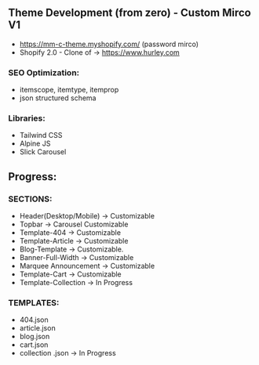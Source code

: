 ## Theme Development (from zero) - Custom Mirco V1 
- https://mm-c-theme.myshopify.com/ (password mirco) 
- Shopify 2.0 - Clone of -> https://www.hurley.com

### SEO Optimization:
- itemscope, itemtype, itemprop
- json structured schema

### Libraries:
- Tailwind CSS 
- Alpine JS
- Slick Carousel

## Progress:

### SECTIONS:
- Header(Desktop/Mobile) -> Customizable
- Topbar -> Carousel Customizable
- Template-404  -> Customizable
- Template-Article -> Customizable
- Blog-Template -> Customizable.
- Banner-Full-Width -> Customizable
- Marquee Announcement -> Customizable
- Template-Cart -> Customizable
- Template-Collection -> In Progress

### TEMPLATES:
- 404.json
- article.json
- blog.json
- cart.json
- collection .json -> In Progress

